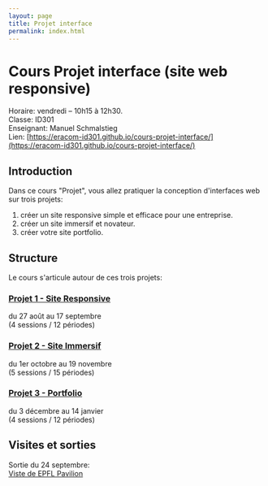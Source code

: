 ```yaml
---
layout: page
title: Projet interface
permalink: index.html
---
```


# Cours Projet interface (site web responsive)

Horaire: vendredi – 10h15 à 12h30.  
Classe: ID301  
Enseignant: Manuel Schmalstieg  
Lien: [https://eracom-id301.github.io/cours-projet-interface/](https://eracom-id301.github.io/cours-projet-interface/)

## Introduction

Dans ce cours "Projet", vous allez  pratiquer la conception d'interfaces web sur trois projets:

1. créer un site responsive simple et efficace pour une entreprise.
2. créer un site immersif et novateur.
3. créer votre site portfolio.

## Structure

Le cours s'articule autour de ces trois projets:

### [Projet 1 - Site Responsive](proj-1-site-responsive.md)

du 27 août au 17 septembre  
(4 sessions / 12 périodes)

### [Projet 2 - Site Immersif](proj-2-site-immersif.md)

du 1er octobre au 19 novembre  
(5 sessions / 15 périodes)

### [Projet 3 - Portfolio](proj-3-portfolio.md)

du 3 décembre au 14 janvier  
(4 sessions / 12 périodes)

## Visites et sorties

Sortie du 24 septembre:  
[Viste de EPFL Pavilion](sortie-epfl.md)